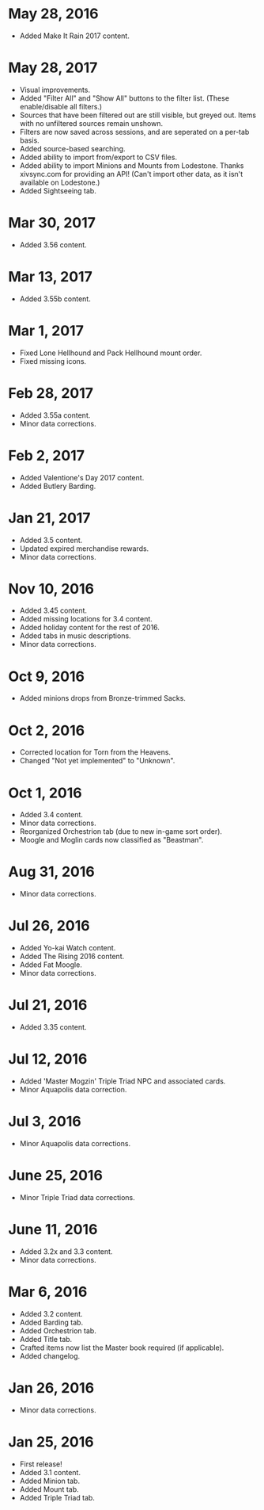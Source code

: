 # May 28, 2016
- Added Make It Rain 2017 content.

# May 28, 2017
- Visual improvements.
- Added "Filter All" and "Show All" buttons to the filter list. (These enable/disable all filters.)
- Sources that have been filtered out are still visible, but greyed out. Items with no unfiltered sources remain unshown.
- Filters are now saved across sessions, and are seperated on a per-tab basis.
- Added source-based searching.
- Added ability to import from/export to CSV files.
- Added ability to import Minions and Mounts from Lodestone. Thanks xivsync.com for providing an API! (Can't import other data, as it isn't available on Lodestone.)
- Added Sightseeing tab.
			
# Mar 30, 2017
- Added 3.56 content.

# Mar 13, 2017
- Added 3.55b content.

# Mar 1, 2017
- Fixed Lone Hellhound and Pack Hellhound mount order.
- Fixed missing icons.

# Feb 28, 2017
- Added 3.55a content.
- Minor data corrections.

# Feb 2, 2017
- Added Valentione's Day 2017 content.
- Added Butlery Barding.

# Jan 21, 2017
- Added 3.5 content.
- Updated expired merchandise rewards.
- Minor data corrections.

# Nov 10, 2016
- Added 3.45 content.
- Added missing locations for 3.4 content.
- Added holiday content for the rest of 2016.
- Added tabs in music descriptions.
- Minor data corrections.

# Oct 9, 2016
- Added minions drops from Bronze-trimmed Sacks.

# Oct 2, 2016
- Corrected location for Torn from the Heavens.
- Changed "Not yet implemented" to "Unknown".

# Oct 1, 2016
- Added 3.4 content.
- Minor data corrections.
- Reorganized Orchestrion tab (due to new in-game sort order).
- Moogle and Moglin cards now classified as "Beastman".

# Aug 31, 2016
- Minor data corrections.

# Jul 26, 2016
- Added Yo-kai Watch content.
- Added The Rising 2016 content.
- Added Fat Moogle.
- Minor data corrections.

# Jul 21, 2016
- Added 3.35 content.

# Jul 12, 2016
- Added 'Master Mogzin' Triple Triad NPC and associated cards.
- Minor Aquapolis data correction.

# Jul 3, 2016
- Minor Aquapolis data corrections.

# June 25, 2016
- Minor Triple Triad data corrections.

# June 11, 2016
- Added 3.2x and 3.3 content.
- Minor data corrections.

# Mar 6, 2016
- Added 3.2 content.
- Added Barding tab.
- Added Orchestrion tab.
- Added Title tab.
- Crafted items now list the Master book required (if applicable).
- Added changelog.

# Jan 26, 2016
- Minor data corrections.

# Jan 25, 2016
- First release!
- Added 3.1 content.
- Added Minion tab.
- Added Mount tab.
- Added Triple Triad tab.